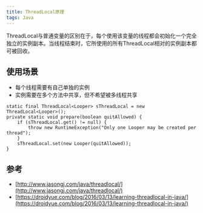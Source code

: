 ```yaml
---
title: ThreadLocal原理
tags: Java
---
```


ThreadLocal与普通变量的区别在于，每个使用该变量的线程都会初始化一个完全独立的实例副本。当线程结束时，它所使用的所有ThreadLocal相对的实例副本都可被回收。


## 使用场景

- 每个线程需要有自己单独的实例
- 实例需要在多个方法中共享，但不希望被多线程共享

```
static final ThreadLocal<Looper> sThreadLocal = new ThreadLocal<Looper>();
private static void prepare(boolean quitAllowed) {
    if (sThreadLocal.get() != null) {
        throw new RuntimeException("Only one Looper may be created per thread");
    }
    sThreadLocal.set(new Looper(quitAllowed));
}
```

## 参考

- [http://www.jasongj.com/java/threadlocal/](http://www.jasongj.com/java/threadlocal/)
- [https://droidyue.com/blog/2016/03/13/learning-threadlocal-in-java/](https://droidyue.com/blog/2016/03/13/learning-threadlocal-in-java/)
